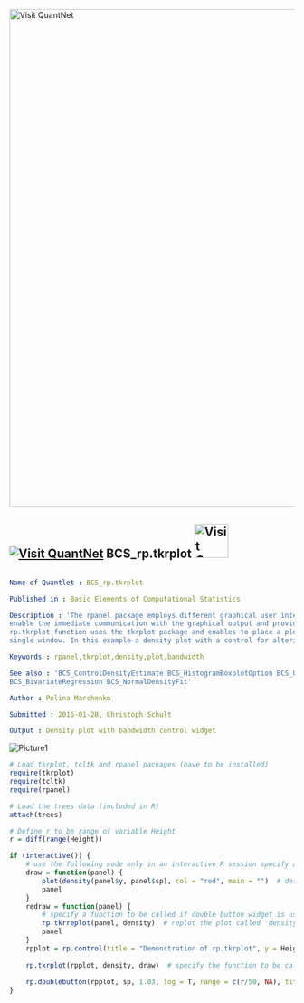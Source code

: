 
[<img src="https://github.com/QuantLet/Styleguide-and-FAQ/blob/master/pictures/banner.png" width="880" alt="Visit QuantNet">](http://quantlet.de/index.php?p=info)

## [<img src="https://github.com/QuantLet/Styleguide-and-Validation-procedure/blob/master/pictures/qloqo.png" alt="Visit QuantNet">](http://quantlet.de/) **BCS_rp.tkrplot** [<img src="https://github.com/QuantLet/Styleguide-and-Validation-procedure/blob/master/pictures/QN2.png" width="60" alt="Visit QuantNet 2.0">](http://quantlet.de/d3/ia)

```yaml

Name of Quantlet : BCS_rp.tkrplot

Published in : Basic Elements of Computational Statistics

Description : 'The rpanel package employs different graphical user interface (GUI) controls to
enable the immediate communication with the graphical output and provides dynamic graphics. The
rp.tkrplot function uses the tkrplot package and enables to place a plot and its control panel in a
single window. In this example a density plot with a control for altering the bandwidth is drawn.'

Keywords : rpanel,tkrplot,density,plot,bandwidth

See also : 'BCS_ControlDensityEstimate BCS_HistogramBoxplotOption BCS_UnivariateRegression
BCS_BivariateRegression BCS_NormalDensityFit'

Author : Polina Marchenko

Submitted : 2016-01-28, Christoph Schult

Output : Density plot with bandwidth control widget

```

![Picture1](BCS_rp.tkrplot.png)


```r
# Load tkrplot, tcltk and rpanel packages (have to be installed)
require(tkrplot)
require(tcltk)
require(rpanel)

# Load the trees data (included in R)
attach(trees)

# Define r to be range of variable Height
r = diff(range(Height))

if (interactive()) {
    # use the following code only in an interactive R session specify a function to be called by rp.tkrplot
    draw = function(panel) {
        plot(density(panel$y, panel$sp), col = "red", main = "")  # define color and title of plot
        panel
    }
    redraw = function(panel) {
        # specify a function to be called if double button widget is used
        rp.tkrreplot(panel, density)  # replot the plot called 'density' in the window 'panel'
        panel
    }
    rpplot = rp.control(title = "Demonstration of rp.tkrplot", y = Height, sp = r/8)  # variables controlled by control panel
    
    rp.tkrplot(rpplot, density, draw)  # specify the function to be called to draw the plot
    
    rp.doublebutton(rpplot, sp, 1.03, log = T, range = c(r/50, NA), title = "Bandwidth", action = redraw)  # call the function redraw if widget is used
}

```
